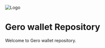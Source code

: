 ![Logo](https://gerowallet.io/assets/img/logo2.ico)

# Gero wallet Repository
Welcome to Gero wallet repository. 

